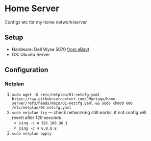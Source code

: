 # Home Server

Configs etc for my home network/server

## Setup

- Hardware: Dell Wyse 5070 [from eBay](https://www.ebay.com.au/itm/256696383835))
- OS: Ubuntu Server

## Configuration
### Netplan

1. `sudo wget -O /etc/netplan/01-netcfg.yaml https://raw.githubusercontent.com/JMontagu/home-server/refs/heads/main/01-netcfg.yaml && sudo chmod 600 /etc/netplan/01-netcfg.yaml`
2. `sudo netplan try` — check networking still works, if not config will revert after 120 seconds
    - `ping -c 4 192.168.86.1`
    - `ping -c 4 8.8.8.8`
4. `sudo netplan apply`
